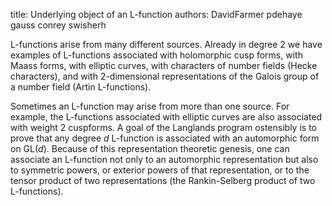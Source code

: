 title: Underlying object of an L-function
authors:
    DavidFarmer
    pdehaye
    gauss
    conrey
    swisherh

L-functions arise from many different sources. Already in degree 2 we have examples of
L-functions associated with <a knowl="lmfdb/mf.elliptic">holomorphic cusp forms</a>, with <a knowl="lmfdb/mf.maass.mwf">Maass forms,</a> with <a knowl="lmfdb/ec.q">elliptic curves,</a> with characters of <a knowl="lmfdb/nf">number fields</a> (Hecke characters), and with 2-dimensional representations of the <a knowl="lmfdb/nf.galois_group">Galois group of a number field</a> (Artin L-functions). 

Sometimes an L-function may arise from more than one source. For example, the L-functions associated with elliptic curves are also associated with weight 2 cuspforms. A goal of the Langlands program ostensibly is to prove that any degree $d$ L-function is associated with an automorphic form on $\mathrm{GL}(d)$. Because of this representation theoretic genesis, one can associate an L-function not only to an automorphic representation but also to symmetric powers, or exterior powers of that representation, or to the tensor product of two representations (the Rankin-Selberg product of two L-functions).
